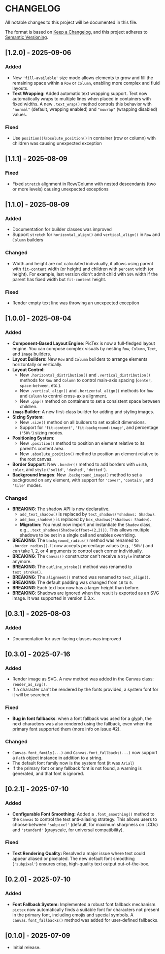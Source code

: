 # CHANGELOG

All notable changes to this project will be documented in this file.

The format is based on [Keep a Changelog](https://keepachangelog.com/en/1.0.0/),
and this project adheres to [Semantic Versioning](https://semver.org/spec/v2.0.0.html).

## [1.2.0] - 2025-09-06

### Added

- New `'fill-available'` size mode allows elements to grow and fill the remaining space within a `Row` or `Column`, enabling more complex and fluid layouts.
- **Text Wrapping**: Added automatic text wrapping support. Text now automatically wraps to multiple lines when placed in containers with fixed widths. A new `.text_wrap()` method controls this behavior with `"normal"` (default, wrapping enabled) and `"nowrap"` (wrapping disabled) values.

### Fixed

- Use `position()`/`absolute_position()` in container (row or column) with children was causing unexpected exception

## [1.1.1] - 2025-08-09

### Fixed

- Fixed `stretch` alignment in Row/Column with nested descendants (two or more levels) causing unexpected exceptions

## [1.1.0] - 2025-08-09

### Added

- Documentation for builder classes was improved
- Support `stretch` for `horizontal_align()` and `vertical_align()` in `Row` and `Column` builders

### Changed

- Width and height are not calculated indivdually, it allows using parent with `fit-content` width (or height) and children with `percent` width (or height). For example, last version didn't admit child with `50%` width if the parent has fixed width but `fit-content` height.

### Fixed

- Render empty text line was throwing an unexpected exception

## [1.0.0] - 2025-08-04

### Added

-   **Component-Based Layout Engine**: PicTex is now a full-fledged layout engine. You can compose complex visuals by nesting `Row`, `Column`, `Text`, and `Image` builders.
-   **Layout Builders**: New `Row` and `Column` builders to arrange elements horizontally or vertically.
-   **Layout Control**:
    -   New `.horizontal_distribution()` and `.vertical_distribution()` methods for `Row` and `Column` to control main-axis spacing (`center`, `space-between`, etc.).
    -   New `.vertical_align()` and `.horizontal_align()` methods for `Row` and `Column` to control cross-axis alignment.
    -   New `.gap()` method on containers to set a consistent space between children.
-   **`Image` Builder**: A new first-class builder for adding and styling images.
-   **Sizing System**:
    -   New `.size()` method on all builders to set explicit dimensions.
    -   Support for `'fit-content'`, `'fit-background-image'`, and percentage (`'50%'`) sizing modes.
-   **Positioning System**:
    -   New `.position()` method to position an element relative to its parent's content area.
    -   New `.absolute_position()` method to position an element relative to the root canvas.
-   **Border Support**: New `.border()` method to add borders with `width`, `color`, and `style` (`'solid'`, `'dashed'`, `'dotted'`).
-   **Background Images**: New `.background_image()` method to set a background on any element, with support for `'cover'`, `'contain'`, and `'tile'` modes.

### Changed

-   **BREAKING**: The shadow API is now declarative.
    -   `add_text_shadow()` is replaced by `text_shadows(*shadows: Shadow)`.
    -   `add_box_shadow()` is replaced by `box_shadows(*shadows: Shadow)`.
    -   **Migration**: You must now import and instantiate the `Shadow` class, e.g., `.text_shadows(Shadow(offset=(2,2)))`. This allows multiple shadows to be set in a single call and enables overriding.
-   **BREAKING**: The `background_radius()` method was renamed to `.border_radius()`. It now accepts percentage values (e.g., `'50%'`) and can take 1, 2, or 4 arguments to control each corner individually.
-   **BREAKING**: The `Canvas()` constructor can't receive a `Style` instance anymore.
-   **BREAKING**: The `outline_stroke()` method was renamed to `text_stroke()`.
-   **BREAKING**: The `alignment()` method was renamed to `text_align()`.
-   **BREAKING**: The default padding was changed from `10` to `0`.
-   **BREAKING**: Each text box now has a larger height than before.
-   **BREAKING**: Shadows are ignored when the result is exported as an SVG image. It was supported in version 0.3.x.

## [0.3.1] - 2025-08-03

### Added

- Documentation for user-facing classes was improved

## [0.3.0] - 2025-07-16

### Added

- Render image as SVG. A new method was added in the Canvas class: `render_as_svg()`.
- If a character can't be rendered by the fonts provided, a system font for it will be searched.

### Fixed

- **Bug in font fallbacks**: when a font fallback was used for a glyph, the next characters was also rendered using the fallback, even when the primary font supported them (more info on issue #2).

### Changed
- `Canvas.font_family(...)` and `Canvas.font_fallbacks(...)` now support a `Path` object instance in addition to a string.
- The default font family now is the system font (it was `Arial`)
- If the primary font or any fallback font is not found, a warning is generated, and that font is ignored.

## [0.2.1] - 2025-07-10

### Added

- **Configurable Font Smoothing:** Added a `.font_smoothing()` method to the `Canvas` to control the text anti-aliasing strategy. This allows users to choose between `'subpixel'` (default, for maximum sharpness on LCDs) and `'standard'` (grayscale, for universal compatibility).

### Fixed

- **Text Rendering Quality:** Resolved a major issue where text could appear aliased or pixelated. The new default font smoothing (`'subpixel'`) ensures crisp, high-quality text output out-of-the-box.

## [0.2.0] - 2025-07-10

### Added

- **Font Fallback System:** Implemented a robust font fallback mechanism. `pictex` now automatically finds a suitable font for characters not present in the primary font, including emojis and special symbols. A `canvas.font_fallbacks()` method was added for user-defined fallbacks.

## [0.1.0] - 2025-07-09

- Initial release.
